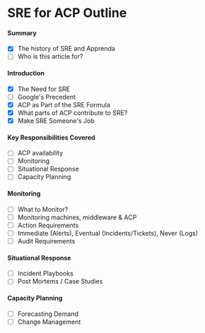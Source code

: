 # SRE for ACP Outline

#### Summary
* [x] The history of SRE and Apprenda
* [ ] Who is this article for?

#### Introduction
* [x] The Need for SRE
* [ ] Google's Precedent
* [x] ACP as Part of the SRE Formula
* [x] What parts of ACP contribute to SRE?
* [x] Make SRE Someone's Job

#### Key Responsibilities Covered
* [ ] ACP availability
* [ ] Monitoring
* [ ] Situational Response
* [ ] Capacity Planning

#### Monitoring
* [ ] What to Monitor?
* [ ] Monitoring machines, middleware & ACP
* [ ] Action Requirements
* [ ] Immediate (Alerts), Eventual (Incidents/Tickets), Never (Logs)
* [ ] Audit Requirements

#### Situational Response
* [ ] Incident Playbooks
* [ ] Post Mortems / Case Studies

#### Capacity Planning
* [ ] Forecasting Demand
* [ ] Change Management
